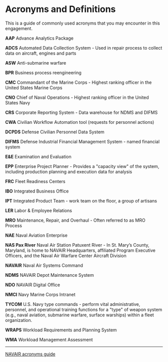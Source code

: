 # Acronyms and Definitions

This is a guide of commonly used acronyms that you may encounter in this engagement.

**AAP** Advance Analytics Package

**ADCS** Automated Data Collection System - Used in repair process to collect data on aircraft, engines and parts

**ASW** Anti-submarine warfare

**BPR** Business process reengineering

**CMC** Commandant of the Marine Corps - Highest ranking officer in the United States Marine Corps

**CNO** Chief of Naval Operations - Highest ranking officer in the United States Navy

**CRS** Corporate Reporting System - Data warehouse for NDMS and DIFMS

**CWA** Civilian Workflow Automation tool (requests for personnel actions)

**DCPDS** Defense Civilian Personnel Data System

**DIFMS** Defense Industrial Financial Management System - named financial system

**E&E** Examination and Evaluation

**EPP** Enterprise Project Planner - Provides a "capacity view" of the system, including production planning and execution data for analysis

**FRC** Fleet Readiness Centers

**IBO** Integrated Business Office

**IPT** Integrated Product Team - work team on the floor, a group of artisans

**LER** Labor & Employee Relations

**MRO** Maintenance, Repair, and Overhaul - Often referred to as MRO Process

**NAE** Naval Aviation Enterprise

**NAS Pax River** Naval Air Station Patuxent River - In St. Mary’s County, Maryland, is home to NAVAIR Headquarters, affiliated Program Executive Officers, and the Naval Air Warfare Center Aircraft Division

**NAVAIR** Naval Air Systems Command

**NDMS** NAVAIR Depot Maintenance System

**NDO** NAVAIR Digital Office

**NMCI** Navy Marine Corps Intranet 

**TYCOM** U.S. Navy type commands - perform vital administrative, personnel, and operational training functions for a "type" of weapon system (e.g., naval aviation, submarine warfare, surface warships) within a fleet organization.

**WRAPS** Workload Requirements and Planning System

**WMA** Workload Management Assessment

-------

[NAVAIR acronyms guide](http://www.navair.navy.mil/index.cfm?fuseaction=home.display&key=97CBE706-E262-4F5F-8987-F70F8DD1ED55)
